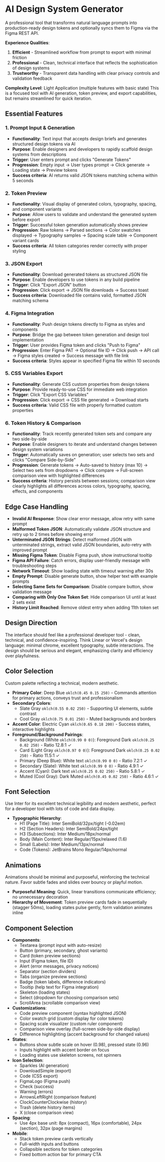 # AI Design System Generator

A professional tool that transforms natural language prompts into production-ready design tokens and optionally syncs them to Figma via the Figma REST API.

**Experience Qualities**:
1. **Efficient** - Streamlined workflow from prompt to export with minimal friction
2. **Professional** - Clean, technical interface that reflects the sophistication of design systems
3. **Trustworthy** - Transparent data handling with clear privacy controls and validation feedback

**Complexity Level**: Light Application (multiple features with basic state)
This is a focused tool with AI generation, token preview, and export capabilities, but remains streamlined for quick iteration.

## Essential Features

### 1. Prompt Input & Generation
- **Functionality**: Text input that accepts design briefs and generates structured design tokens via AI
- **Purpose**: Enable designers and developers to rapidly scaffold design systems from descriptions
- **Trigger**: User enters prompt and clicks "Generate Tokens"
- **Progression**: Empty input → User types prompt → Click generate → Loading state → Preview tokens
- **Success criteria**: AI returns valid JSON tokens matching schema within 5 seconds

### 2. Token Preview
- **Functionality**: Visual display of generated colors, typography, spacing, and component variants
- **Purpose**: Allow users to validate and understand the generated system before export
- **Trigger**: Successful token generation automatically shows preview
- **Progression**: Raw tokens → Parsed sections → Color swatches displayed → Typography samples → Spacing scale table → Component variant cards
- **Success criteria**: All token categories render correctly with proper styling

### 3. JSON Export
- **Functionality**: Download generated tokens as structured JSON file
- **Purpose**: Enable developers to use tokens in any build pipeline
- **Trigger**: Click "Export JSON" button
- **Progression**: Click export → JSON file downloads → Success toast
- **Success criteria**: Downloaded file contains valid, formatted JSON matching schema

### 4. Figma Integration
- **Functionality**: Push design tokens directly to Figma as styles and components
- **Purpose**: Bridge the gap between token generation and design tool implementation
- **Trigger**: User provides Figma token and clicks "Push to Figma"
- **Progression**: Enter Figma PAT → Optional file ID → Click push → API call → Figma styles created → Success message with file link
- **Success criteria**: Styles appear in specified Figma file within 10 seconds

### 5. CSS Variables Export
- **Functionality**: Generate CSS custom properties from design tokens
- **Purpose**: Provide ready-to-use CSS for immediate web integration
- **Trigger**: Click "Export CSS Variables"
- **Progression**: Click export → CSS file generated → Download starts
- **Success criteria**: Valid CSS file with properly formatted custom properties

### 6. Token History & Comparison
- **Functionality**: Track recently generated token sets and compare any two side-by-side
- **Purpose**: Enable designers to iterate and understand changes between design system variations
- **Trigger**: Automatically saves on generation; user selects two sets and clicks "Compare Side-by-Side"
- **Progression**: Generate tokens → Auto-saved to history (max 10) → Select two sets from dropdowns → Click compare → Full-screen comparison view with highlighted differences
- **Success criteria**: History persists between sessions; comparison view clearly highlights all differences across colors, typography, spacing, effects, and components

## Edge Case Handling

- **Invalid AI Response**: Show clear error message, allow retry with same prompt
- **Malformed Token JSON**: Automatically validate JSON structure and retry up to 2 times before showing error
- **Unterminated JSON Strings**: Detect malformed JSON with unterminated strings, extract valid JSON boundaries, auto-retry with improved prompt
- **Missing Figma Token**: Disable Figma push, show instructional tooltip
- **Figma API Failure**: Catch errors, display user-friendly message with troubleshooting steps
- **Network Timeout**: Show loading state with timeout warning after 30s
- **Empty Prompt**: Disable generate button, show helper text with example prompts
- **Selecting Same Sets for Comparison**: Disable compare button, show validation message
- **Comparing with Only One Token Set**: Hide comparison UI until at least 2 sets exist
- **History Limit Reached**: Remove oldest entry when adding 11th token set

## Design Direction

The interface should feel like a professional developer tool - clean, technical, and confidence-inspiring. Think Linear or Vercel's design language: minimal chrome, excellent typography, subtle interactions. The design should be serious and elegant, emphasizing clarity and efficiency over playfulness.

## Color Selection

Custom palette reflecting a technical, modern aesthetic.

- **Primary Color**: Deep Blue `oklch(0.45 0.15 250)` - Commands attention for primary actions, conveys trust and professionalism
- **Secondary Colors**: 
  - Slate Gray `oklch(0.55 0.02 250)` - Supporting UI elements, subtle contrast
  - Cool Gray `oklch(0.75 0.01 250)` - Muted backgrounds and borders
- **Accent Color**: Electric Cyan `oklch(0.65 0.18 200)` - Success states, interactive highlights
- **Foreground/Background Pairings**:
  - Background (White `oklch(0.99 0 0)`): Foreground Dark `oklch(0.25 0.02 250)` - Ratio 12.8:1 ✓
  - Card (Light Gray `oklch(0.97 0 0)`): Foreground Dark `oklch(0.25 0.02 250)` - Ratio 11.5:1 ✓
  - Primary (Deep Blue): White text `oklch(0.99 0 0)` - Ratio 7.2:1 ✓
  - Secondary (Slate): White text `oklch(0.99 0 0)` - Ratio 4.9:1 ✓
  - Accent (Cyan): Dark text `oklch(0.25 0.02 250)` - Ratio 5.8:1 ✓
  - Muted (Cool Gray): Dark Muted `oklch(0.45 0.02 250)` - Ratio 4.6:1 ✓

## Font Selection

Use Inter for its excellent technical legibility and modern aesthetic, perfect for a developer tool with lots of code and data display.

- **Typographic Hierarchy**:
  - H1 (Page Title): Inter SemiBold/32px/tight (-0.02em)
  - H2 (Section Headers): Inter SemiBold/24px/tight
  - H3 (Subsections): Inter Medium/18px/normal
  - Body (Main Content): Inter Regular/15px/relaxed (1.6)
  - Small (Labels): Inter Medium/13px/normal
  - Code (Tokens): JetBrains Mono Regular/14px/normal

## Animations

Animations should be minimal and purposeful, reinforcing the technical nature. Favor subtle fades and slides over bouncy or playful motion.

- **Purposeful Meaning**: Quick, linear transitions communicate efficiency; no unnecessary decoration
- **Hierarchy of Movement**: Token preview cards fade in sequentially (stagger 50ms), loading states pulse gently, form validation animates inline

## Component Selection

- **Components**: 
  - Textarea (prompt input with auto-resize)
  - Button (primary, secondary, ghost variants)
  - Card (token preview sections)
  - Input (Figma token, file ID)
  - Alert (error messages, privacy notices)
  - Separator (section dividers)
  - Tabs (organize preview sections)
  - Badge (token labels, difference indicators)
  - Tooltip (help text for Figma integration)
  - Skeleton (loading states)
  - Select (dropdown for choosing comparison sets)
  - ScrollArea (scrollable comparison view)
- **Customizations**: 
  - Code preview component (syntax highlighted JSON)
  - Color swatch grid (custom display for color tokens)
  - Spacing scale visualizer (custom ruler component)
  - Comparison view overlay (full-screen side-by-side display)
  - Difference highlighting (accent background for changed values)
- **States**: 
  - Buttons show subtle scale on hover (0.98), pressed state (0.96)
  - Inputs highlight with accent border on focus
  - Loading states use skeleton screens, not spinners
- **Icon Selection**: 
  - Sparkles (AI generation)
  - DownloadSimple (export)
  - Code (CSS export)
  - FigmaLogo (Figma push)
  - Check (success)
  - Warning (errors)
  - ArrowsLeftRight (comparison feature)
  - ClockCounterClockwise (history)
  - Trash (delete history items)
  - X (close comparison view)
- **Spacing**: 
  - Use 4px base unit: 8px (compact), 16px (comfortable), 24px (section), 32px (page margins)
- **Mobile**: 
  - Stack token preview cards vertically
  - Full-width inputs and buttons
  - Collapsible sections for token categories
  - Fixed bottom action bar for primary CTA
